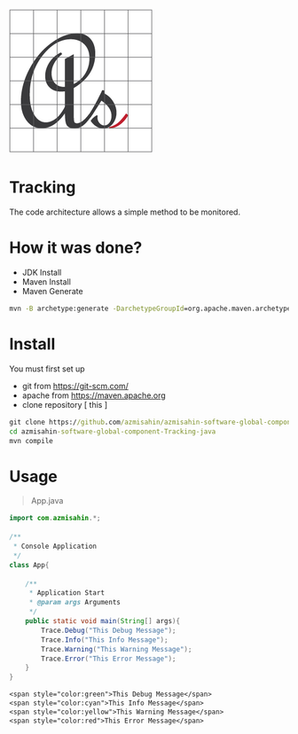 # ![Logo](media/favicon.png)

# Tracking

The code architecture allows a simple method to be monitored.

# How it was done?

* JDK Install
* Maven Install
* Maven Generate
```cmd
mvn -B archetype:generate -DarchetypeGroupId=org.apache.maven.archetypes -DgroupId=com.azmisahin -DartifactId=tracking
```

# Install

You must first set up
* git from https://git-scm.com/ 
* apache from https://maven.apache.org
* clone repository [ this ]
```cmd
git clone https://github.com/azmisahin/azmisahin-software-global-component-Tracking-java.git
cd azmisahin-software-global-component-Tracking-java
mvn compile
```

# Usage

> App.java

```java
import com.azmisahin.*;

/**
 * Console Application
 */
class App{

    /**
     * Application Start
     * @param args Arguments
     */
    public static void main(String[] args){
        Trace.Debug("This Debug Message");
        Trace.Info("This Info Message");
        Trace.Warning("This Warning Message");
        Trace.Error("This Error Message");
    }
}
```
>

```
<span style="color:green">This Debug Message</span>
<span style="color:cyan">This Info Message</span>
<span style="color:yellow">This Warning Message</span>
<span style="color:red">This Error Message</span>
```